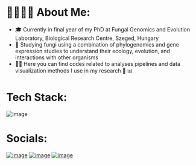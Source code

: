 # 👩‍💻🔎🧬 **About Me**:
- 🎓 Currently in final year of my PhD at Fungal Genomics and Evolution Laboratory, Biological Research Centre, Szeged, Hungary
- 👀 Studying fungi using a combination of phylogenomics and gene expression studies to understand their ecology, evolution, and interactions with other organisms
- 👩‍💻 Here you can find codes related to analyses pipelines and data visualization methods I use in my research 📄 📊

# Tech Stack:
![image](https://user-images.githubusercontent.com/110894234/208121828-f7042f72-ed33-4d8c-8200-239ee3200a47.png)


# Socials:
[![image](https://user-images.githubusercontent.com/110894234/208124388-355e226d-a70d-4103-8414-27d96cfb209f.png)]([https://twitter.com/nehasahu486_](https://scholar.google.com/citations?user=JGT7_oIAAAAJ&hl=en))
[![image](https://user-images.githubusercontent.com/110894234/208124286-054e87c1-cbff-441a-8481-7d83222eb9b3.png)](https://twitter.com/nehasahu486_)
[![image](https://user-images.githubusercontent.com/110894234/208124335-2167bc7f-58d7-4379-8957-8f7e2e8958ee.png)]([https://twitter.com/nehasahu486_](https://www.linkedin.com/in/nehasahu486/))
